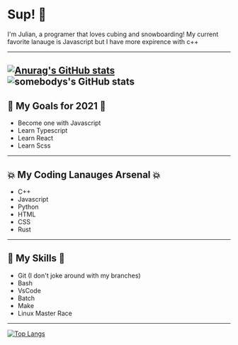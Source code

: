 # Sup! :wave:

I'm Julian, a programer that loves cubing and snowboarding! My current favorite lanauge is Javascript but I have more expirence with c++

---

[![Anurag's GitHub stats](https://github-readme-stats.vercel.app/api?username=Wolfdesroyer8&theme=onedark)](https://github.com/anuraghazra/github-readme-stats)
![somebodys's GitHub stats](https://github-profile-trophy.vercel.app/?username=Wolfdesroyer8&theme=onedark&&margin-w=12&column=6&rank=SSS,SS,S,AAA,AA,A,B,C&no-frame=true)
---

## :tada: My Goals for 2021 :tada:

- Become one with Javascript
- Learn Typescript
- Learn React
- Learn Scss

---

## :boom: My Coding Lanauges Arsenal :boom:

- C++
- Javascript
- Python
- HTML
- CSS
- Rust

---

## :muscle: My Skills :muscle:

- Git (I don't joke around with my branches)
- Bash
- VsCode
- Batch
- Make
- Linux Master Race

---

[![Top Langs](https://github-readme-stats.vercel.app/api/top-langs/?username=Wolfdesroyer8&theme=dracula&langs_count=8)](https://github.com/anuraghazra/github-readme-stats)

